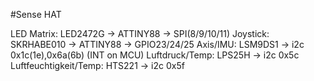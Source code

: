<!--
---
name: "Sense HAT"
description: Erweiterungsmodul mit einer 8×8 RGB LED Matrix, 5-Tasten Joystick sowie jede menge Sensoren (Gyroskop, Beschleunigungsmesser, Magnetometer, Temperatur, Luftdruck und Luftfeuchtigkeit) 
pincount: 40
pin:
  '3':
    mode: i2c
  '5':
    mode: i2c
  '16':
    name: Joystick
    mode: input
  '18':
    name: Joystick
    mode: input
  '19':
    mode: spi
  '21':
    mode: spi
  '22':
    name: Joystick
    mode: input
  '23':
    mode: spi
  '24':
    mode: spi
-->
#Sense HAT

LED Matrix: LED2472G -> ATTINY88 -> SPI(8/9/10/11)
Joystick: SKRHABE010 -> ATTINY88 -> GPIO23/24/25
Axis/IMU: LSM9DS1 -> i2c 0x1c(1e),0x6a(6b) (INT on MCU)
Luftdruck/Temp: LPS25H -> i2c 0x5c
Luftfeuchtigkeit/Temp: HTS221 -> i2c 0x5f